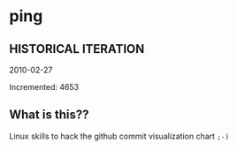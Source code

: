 # ping

## HISTORICAL ITERATION
2010-02-27

Incremented: 4653

## What is this?? 
Linux skills to hack the github commit visualization chart `;-)`
